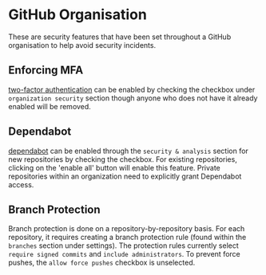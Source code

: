 # GitHub Organisation

These are security features that have been set throughout a GitHub organisation to help avoid security incidents.

## Enforcing MFA

[two-factor authentication](https://github.com/organizations/tintulip/settings/security) can be enabled by checking the checkbox under `organization security` section though anyone who does not have it already enabled will be removed.

## Dependabot

[dependabot](https://github.com/organizations/tintulip/settings/security_analysis) can be enabled through the `security & analysis` section for new repositories by checking the checkbox. For existing repositories, clicking on the 'enable all' button will enable this feature. Private repositories within an organization need to explicitly grant Dependabot access.

## Branch Protection

Branch protection is done on a repository-by-repository basis. For each repository, it requires creating a branch protection rule (found within the `branches` section under settings). The protection rules currently select `require signed commits` and `include administrators`. To prevent force pushes, the `allow force pushes` checkbox is unselected.
